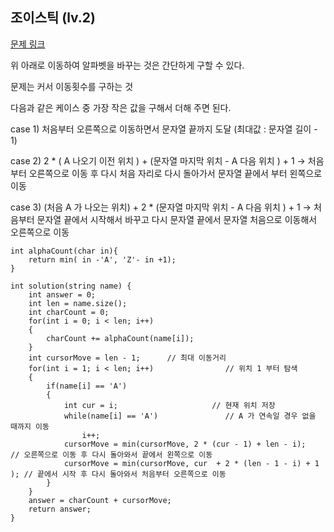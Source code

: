 ## 조이스틱 (lv.2)

[문제 링크](https://programmers.co.kr/learn/courses/30/lessons/42860#)


위 아래로 이동하여 알파벳을 바꾸는 것은 간단하게 구할 수 있다.

문제는 커서 이동횟수를 구하는 것

다음과 같은 케이스 중 가장 작은 값을 구해서 더해 주면 된다.

case 1)
처음부터 오른쪽으로 이동하면서 문자열 끝까지 도달 (최대값 : 문자열 길이 - 1)

case 2)
2 * ( A 나오기 이전 위치 ) + (문자열 마지막 위치 - A 다음 위치 ) + 1
-> 처음부터 오른쪽으로 이동 후 다시 처음 자리로 다시 돌아가서 문자열 끝에서 부터 왼쪽으로 이동

case 3)
(처음 A 가 나오는 위치) + 2 * (문자열 마지막 위치 - A 다음 위치 ) + 1
-> 처음부터 문자열 끝에서 시작해서 바꾸고 다시 문자열 끝에서 문자열 처음으로 이동해서 오른쪽으로 이동



```
int alphaCount(char in){    
    return min( in -'A', 'Z'- in +1);
}

int solution(string name) {
    int answer = 0;
    int len = name.size();
    int charCount = 0;
    for(int i = 0; i < len; i++)
    {
        charCount += alphaCount(name[i]);
    }    
    int cursorMove = len - 1;      // 최대 이동거리
    for(int i = 1; i < len; i++)                // 위치 1 부터 탐색
    {
        if(name[i] == 'A')
        {
            int cur = i;                     // 현재 위치 저장
            while(name[i] == 'A')               // A 가 연속일 경우 없을 때까지 이동
                i++;                        
            cursorMove = min(cursorMove, 2 * (cur - 1) + len - i);      // 오른쪽으로 이동 후 다시 돌아와서 끝에서 왼쪽으로 이동      
            cursorMove = min(cursorMove, cur  + 2 * (len - 1 - i) + 1 ); // 끝에서 시작 후 다시 돌아와서 처음부터 오른쪽으로 이동                        
        }
    }    
    answer = charCount + cursorMove;    
    return answer;
}
```